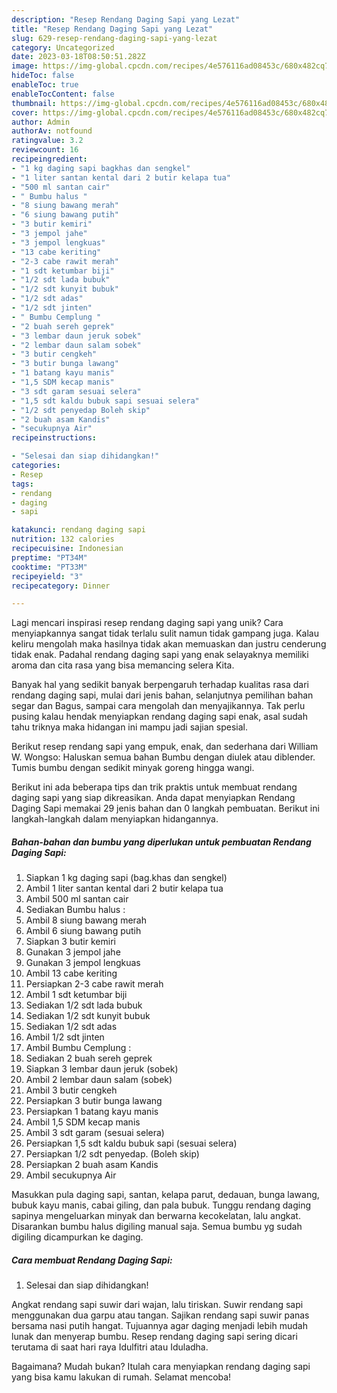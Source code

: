 ```yaml
---
description: "Resep Rendang Daging Sapi yang Lezat"
title: "Resep Rendang Daging Sapi yang Lezat"
slug: 629-resep-rendang-daging-sapi-yang-lezat
category: Uncategorized
date: 2023-03-18T08:50:51.282Z
image: https://img-global.cpcdn.com/recipes/4e576116ad08453c/680x482cq70/rendang-daging-sapi-foto-resep-utama.jpg
hideToc: false
enableToc: true
enableTocContent: false
thumbnail: https://img-global.cpcdn.com/recipes/4e576116ad08453c/680x482cq70/rendang-daging-sapi-foto-resep-utama.jpg
cover: https://img-global.cpcdn.com/recipes/4e576116ad08453c/680x482cq70/rendang-daging-sapi-foto-resep-utama.jpg
author: Admin
authorAv: notfound
ratingvalue: 3.2
reviewcount: 16
recipeingredient:
- "1 kg daging sapi bagkhas dan sengkel"
- "1 liter santan kental dari 2 butir kelapa tua"
- "500 ml santan cair"
- " Bumbu halus "
- "8 siung bawang merah"
- "6 siung bawang putih"
- "3 butir kemiri"
- "3 jempol jahe"
- "3 jempol lengkuas"
- "13 cabe keriting"
- "2-3 cabe rawit merah"
- "1 sdt ketumbar biji"
- "1/2 sdt lada bubuk"
- "1/2 sdt kunyit bubuk"
- "1/2 sdt adas"
- "1/2 sdt jinten"
- " Bumbu Cemplung "
- "2 buah sereh geprek"
- "3 lembar daun jeruk sobek"
- "2 lembar daun salam sobek"
- "3 butir cengkeh"
- "3 butir bunga lawang"
- "1 batang kayu manis"
- "1,5 SDM kecap manis"
- "3 sdt garam sesuai selera"
- "1,5 sdt kaldu bubuk sapi sesuai selera"
- "1/2 sdt penyedap Boleh skip"
- "2 buah asam Kandis"
- "secukupnya Air"
recipeinstructions:

- "Selesai dan siap dihidangkan!"
categories:
- Resep
tags:
- rendang
- daging
- sapi

katakunci: rendang daging sapi 
nutrition: 132 calories
recipecuisine: Indonesian
preptime: "PT34M"
cooktime: "PT33M"
recipeyield: "3"
recipecategory: Dinner

---
```





Lagi mencari inspirasi resep rendang daging sapi yang unik? Cara menyiapkannya sangat tidak terlalu sulit namun tidak gampang juga. Kalau keliru mengolah maka hasilnya tidak akan memuaskan dan justru cenderung tidak enak. Padahal rendang daging sapi yang enak selayaknya memiliki aroma dan cita rasa yang bisa memancing selera Kita.





Banyak hal yang sedikit banyak berpengaruh terhadap kualitas rasa dari rendang daging sapi, mulai dari jenis bahan, selanjutnya pemilihan bahan segar dan Bagus, sampai cara mengolah dan menyajikannya. Tak perlu pusing kalau hendak menyiapkan rendang daging sapi enak,      asal sudah tahu triknya maka hidangan ini mampu jadi sajian spesial.














Berikut resep rendang sapi yang empuk, enak, dan sederhana dari William W. Wongso: Haluskan semua bahan Bumbu dengan diulek atau diblender. Tumis bumbu dengan sedikit minyak goreng hingga wangi.






Berikut ini ada beberapa tips dan trik praktis untuk membuat rendang daging sapi yang siap dikreasikan. Anda dapat menyiapkan Rendang Daging Sapi memakai 29 jenis bahan dan 0 langkah pembuatan. Berikut ini langkah-langkah dalam menyiapkan hidangannya.

<!--inarticleads1-->

##### Bahan-bahan dan bumbu yang diperlukan untuk pembuatan Rendang Daging Sapi:

1. Siapkan 1 kg daging sapi (bag.khas dan sengkel)
1. Ambil 1 liter santan kental dari 2 butir kelapa tua
1. Ambil 500 ml santan cair
1. Sediakan  Bumbu halus :
1. Ambil 8 siung bawang merah
1. Ambil 6 siung bawang putih
1. Siapkan 3 butir kemiri
1. Gunakan 3 jempol jahe
1. Gunakan 3 jempol lengkuas
1. Ambil 13 cabe keriting
1. Persiapkan 2-3 cabe rawit merah
1. Ambil 1 sdt ketumbar biji
1. Sediakan 1/2 sdt lada bubuk
1. Sediakan 1/2 sdt kunyit bubuk
1. Sediakan 1/2 sdt adas
1. Ambil 1/2 sdt jinten
1. Ambil  Bumbu Cemplung :
1. Sediakan 2 buah sereh geprek
1. Siapkan 3 lembar daun jeruk (sobek)
1. Ambil 2 lembar daun salam (sobek)
1. Ambil 3 butir cengkeh
1. Persiapkan 3 butir bunga lawang
1. Persiapkan 1 batang kayu manis
1. Ambil 1,5 SDM kecap manis
1. Ambil 3 sdt garam (sesuai selera)
1. Persiapkan 1,5 sdt kaldu bubuk sapi (sesuai selera)
1. Persiapkan 1/2 sdt penyedap. (Boleh skip)
1. Persiapkan 2 buah asam Kandis
1. Ambil secukupnya Air


Masukkan pula daging sapi, santan, kelapa parut, dedauan, bunga lawang, bubuk kayu manis, cabai giling, dan pala bubuk. Tunggu rendang daging sapinya mengeluarkan minyak dan berwarna kecokelatan, lalu angkat. Disarankan bumbu halus digiling manual saja. Semua bumbu yg sudah digiling dicampurkan ke daging. 

<!--inarticleads2-->

##### Cara membuat Rendang Daging Sapi:


1. Selesai dan siap dihidangkan!

Angkat rendang sapi suwir dari wajan, lalu tiriskan. Suwir rendang sapi menggunakan dua garpu atau tangan. Sajikan rendang sapi suwir panas bersama nasi putih hangat. Tujuannya agar daging menjadi lebih mudah lunak dan menyerap bumbu. Resep rendang daging sapi sering dicari terutama di saat hari raya Idulfitri atau Iduladha. 

Bagaimana? Mudah bukan? Itulah cara menyiapkan rendang daging sapi yang bisa kamu lakukan di rumah. Selamat mencoba!
